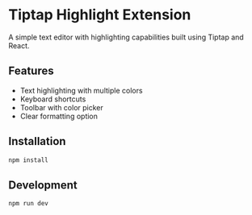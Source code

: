 # Tiptap Highlight Extension

A simple text editor with highlighting capabilities built using Tiptap and React.

## Features
- Text highlighting with multiple colors
- Keyboard shortcuts
- Toolbar with color picker
- Clear formatting option

## Installation
```bash
npm install
```

## Development
```bash
npm run dev
```
